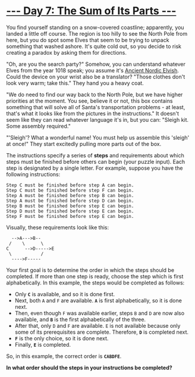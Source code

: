 # [--- Day 7: The Sum of Its Parts ---](https://adventofcode.com/2018/day/7)
You find yourself standing on a snow-covered coastline; apparently, you 
landed a little off course. The region is too hilly to see the North Pole 
from here, but you do spot some Elves that seem to be trying to unpack 
something that washed ashore. It's quite cold out, so you decide to risk 
creating a paradox by asking them for directions.

"Oh, are you the search party?" Somehow, you can understand whatever Elves 
from the year 1018 speak; you assume it's [Ancient Nordic Elvish](https://adventofcode.com/2015/day/6). Could the 
device on your wrist also be a translator? "Those clothes don't look very 
warm; take this." They hand you a heavy coat.

"We do need to find our way back to the North Pole, but we have higher 
priorities at the moment. You see, believe it or not, this box contains 
something that will solve all of Santa's transportation problems - at 
least, that's what it looks like from the pictures in the instructions." It 
doesn't seem like they can read whatever language it's in, but you can: 
"Sleigh kit. Some assembly required."

"'Sleigh'? What a wonderful name! You must help us assemble this 'sleigh' 
at once!" They start excitedly pulling more parts out of the box.

The instructions specify a series of **steps** and requirements about which 
steps must be finished before others can begin (your puzzle input). Each 
step is designated by a single letter. For example, suppose you have the 
following instructions:

```
Step C must be finished before step A can begin.
Step C must be finished before step F can begin.
Step A must be finished before step B can begin.
Step A must be finished before step D can begin.
Step B must be finished before step E can begin.
Step D must be finished before step E can begin.
Step F must be finished before step E can begin.
```

Visually, these requirements look like this:

```
  -->A--->B--
 /    \      \
C      -->D----->E
 \           /
  ---->F-----
```

Your first goal is to determine the order in which the steps should be 
completed. If more than one step is ready, choose the step which is first 
alphabetically. In this example, the steps would be completed as follows:

- Only **`C`** is available, and so it is done first.
- Next, both `A` and `F` are available. **`A`** is first alphabetically, so it is 
  done next.
- Then, even though `F` was available earlier, steps `B` and `D` are now also 
  available, and **`B`** is the first alphabetically of the three.
- After that, only `D` and `F` are available. `E` is not available because 
  only some of its prerequisites are complete. Therefore, **`D`** is completed next.
- **`F`** is the only choice, so it is done next.
- Finally, **`E`** is completed.

So, in this example, the correct order is **`CABDFE`**.

**In what order should the steps in your instructions be completed?**
